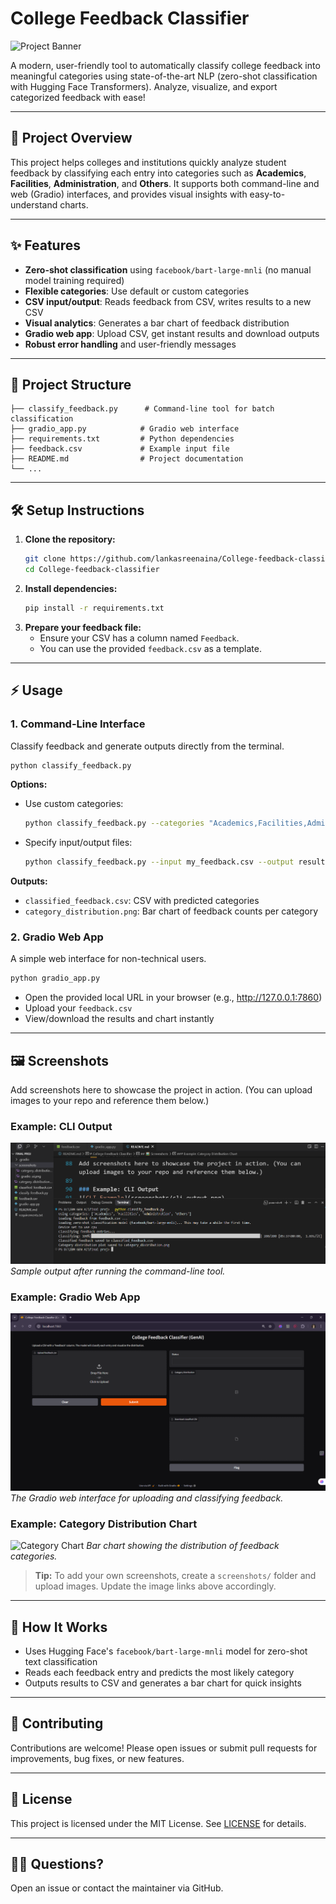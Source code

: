 # College Feedback Classifier

![Project Banner](https://img.shields.io/badge/AI-NLP-blue?style=for-the-badge)

A modern, user-friendly tool to automatically classify college feedback into meaningful categories using state-of-the-art NLP (zero-shot classification with Hugging Face Transformers). Analyze, visualize, and export categorized feedback with ease!

---

## 🚀 Project Overview
This project helps colleges and institutions quickly analyze student feedback by classifying each entry into categories such as **Academics**, **Facilities**, **Administration**, and **Others**. It supports both command-line and web (Gradio) interfaces, and provides visual insights with easy-to-understand charts.

---

## ✨ Features
- **Zero-shot classification** using `facebook/bart-large-mnli` (no manual model training required)
- **Flexible categories**: Use default or custom categories
- **CSV input/output**: Reads feedback from CSV, writes results to a new CSV
- **Visual analytics**: Generates a bar chart of feedback distribution
- **Gradio web app**: Upload CSV, get instant results and download outputs
- **Robust error handling** and user-friendly messages

---

## 📂 Project Structure
```
├── classify_feedback.py      # Command-line tool for batch classification
├── gradio_app.py            # Gradio web interface
├── requirements.txt         # Python dependencies
├── feedback.csv             # Example input file
├── README.md                # Project documentation
└── ...
```

---

## 🛠️ Setup Instructions
1. **Clone the repository:**
   ```bash
   git clone https://github.com/lankasreenaina/College-feedback-classifier.git
   cd College-feedback-classifier
   ```
2. **Install dependencies:**
   ```bash
   pip install -r requirements.txt
   ```
3. **Prepare your feedback file:**
   - Ensure your CSV has a column named `Feedback`.
   - You can use the provided `feedback.csv` as a template.

---

## ⚡ Usage

### 1. Command-Line Interface
Classify feedback and generate outputs directly from the terminal.

```bash
python classify_feedback.py
```

**Options:**
- Use custom categories:
  ```bash
  python classify_feedback.py --categories "Academics,Facilities,Administration,Others,Hostel"
  ```
- Specify input/output files:
  ```bash
  python classify_feedback.py --input my_feedback.csv --output results.csv --plot my_plot.png
  ```

**Outputs:**
- `classified_feedback.csv`: CSV with predicted categories
- `category_distribution.png`: Bar chart of feedback counts per category

### 2. Gradio Web App
A simple web interface for non-technical users.

```bash
python gradio_app.py
```
- Open the provided local URL in your browser (e.g., http://127.0.0.1:7860)
- Upload your `feedback.csv`
- View/download the results and chart instantly

---

## 🖼️ Screenshots
Add screenshots here to showcase the project in action. (You can upload images to your repo and reference them below.)

### Example: CLI Output
![CLI Example](screenshots/cli_output.png)
*Sample output after running the command-line tool.*

### Example: Gradio Web App
![Gradio UI](screenshots/gradio_ui.png)
*The Gradio web interface for uploading and classifying feedback.*

### Example: Category Distribution Chart
![Category Chart](screenshots/category_chart.png)
*Bar chart showing the distribution of feedback categories.*

> **Tip:** To add your own screenshots, create a `screenshots/` folder and upload images. Update the image links above accordingly.

---

## 🧩 How It Works
- Uses Hugging Face's `facebook/bart-large-mnli` model for zero-shot text classification
- Reads each feedback entry and predicts the most likely category
- Outputs results to CSV and generates a bar chart for quick insights

---

## 🤝 Contributing
Contributions are welcome! Please open issues or submit pull requests for improvements, bug fixes, or new features.

---

## 📄 License
This project is licensed under the MIT License. See [LICENSE](LICENSE) for details.

---

## 🙋‍♂️ Questions?
Open an issue or contact the maintainer via GitHub.
